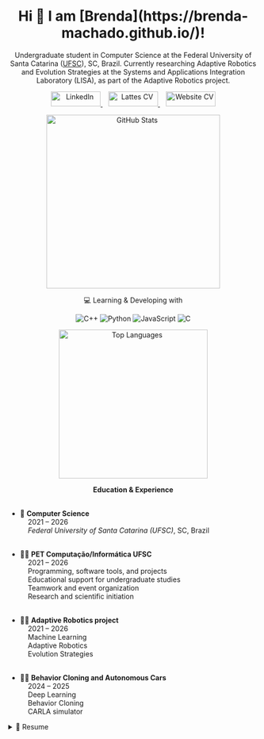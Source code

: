 <h1 align="center">
  Hi 👋 I am [Brenda](https://brenda-machado.github.io/)!
</h1>

<p align="center">
  Undergraduate student in Computer Science at the Federal University of Santa Catarina (<a href="https://ufsc.br/" target="_blank" rel="noopener noreferrer">UFSC</a>), SC, Brazil. Currently researching Adaptive Robotics and Evolution Strategies at the Systems and Applications Integration Laboratory (LISA), as part of the Adaptive Robotics project.
</p>

<p align="center">
  <a href="https://www.linkedin.com/in/brenda-silva-machado-93bbab244/" target="_blank" rel="noopener noreferrer">
    <img 
      src="https://img.shields.io/badge/linkedin-%230077B5.svg?&style=for-the-badge&logo=linkedin&logoColor=white" 
      alt="LinkedIn" 
      style="height: 30px; width: 100px; object-fit: contain;"
    />
  </a>
  &nbsp;&nbsp;
  <a href="http://lattes.cnpq.br/3946140861830751" target="_blank" rel="noopener noreferrer">
    <img 
      src="https://img.shields.io/badge/Lattes-blue?style=for-the-badge" 
      alt="Lattes CV" 
      style="height: 30px; width: 100px; object-fit: contain;"
    />
  </a>
  &nbsp;&nbsp;
  <a href="https://brenda-machado.github.io/" target="_blank" rel="noopener noreferrer">
    <img 
      src="https://img.shields.io/badge/Website-blue?style=for-the-badge" 
      alt="Website CV" 
      style="height: 30px; width: 100px; object-fit: contain;"
    />
  </a>
</p>

<p align="center">
  <a href="https://github.com/Brenda-Machado" target="_blank" rel="noopener noreferrer">
    <img src="https://github-readme-stats.vercel.app/api?username=Brenda-Machado&show_icons=true&count_private=true&theme=transparent" width="350" alt="GitHub Stats" />
  </a>
</p>

<p align="center">
  💻 Learning & Developing with
</p>

<p align="center">
  <img src="https://img.shields.io/badge/C%2B%2B-00599C?style=for-the-badge&logo=c%2B%2B&logoColor=white" alt="C++" />
  <img src="https://img.shields.io/badge/Python-FFD43B?style=for-the-badge&logo=python&logoColor=blue" alt="Python" />
  <img src="https://img.shields.io/badge/JavaScript-323330?style=for-the-badge&logo=javascript&logoColor=F7DF1E" alt="JavaScript" />
  <img src="https://img.shields.io/badge/C-00599C?style=for-the-badge&logo=c&logoColor=white" alt="C" />
</p>

<p align="center">
  <img src="https://github-readme-stats.vercel.app/api/top-langs?username=Brenda-Machado&layout=compact&theme=transparent" width="300" alt="Top Languages" />
</p>

<p align="center">
  <strong>Education & Experience</strong><br/><br/>
  
  - 📖 <strong>Computer Science</strong><br/>
  &nbsp;&nbsp;&nbsp;&nbsp;2021 – 2026<br/>
  &nbsp;&nbsp;&nbsp;&nbsp;<em>Federal University of Santa Catarina (UFSC)</em>, SC, Brazil<br/><br/>
  
  - 👨‍💻 <strong>PET Computação/Informática UFSC</strong><br/>
  &nbsp;&nbsp;&nbsp;&nbsp;2021 – 2026<br/>
  &nbsp;&nbsp;&nbsp;&nbsp;Programming, software tools, and projects<br/>
  &nbsp;&nbsp;&nbsp;&nbsp;Educational support for undergraduate studies<br/>
  &nbsp;&nbsp;&nbsp;&nbsp;Teamwork and event organization<br/>
  &nbsp;&nbsp;&nbsp;&nbsp;Research and scientific initiation<br/><br/>
  
  - 👨‍💻 <strong>Adaptive Robotics project</strong><br/>
  &nbsp;&nbsp;&nbsp;&nbsp;2021 – 2026<br/>
  &nbsp;&nbsp;&nbsp;&nbsp;Machine Learning<br/>
  &nbsp;&nbsp;&nbsp;&nbsp;Adaptive Robotics<br/>
  &nbsp;&nbsp;&nbsp;&nbsp;Evolution Strategies<br/><br/>
  
  - 👨‍💻 <strong>Behavior Cloning and Autonomous Cars</strong><br/>
  &nbsp;&nbsp;&nbsp;&nbsp;2024 – 2025<br/>
  &nbsp;&nbsp;&nbsp;&nbsp;Deep Learning<br/>
  &nbsp;&nbsp;&nbsp;&nbsp;Behavior Cloning<br/>
  &nbsp;&nbsp;&nbsp;&nbsp;CARLA simulator
</p>

<details>
  <summary>📃 Resume</summary>

  <ul>
    <li>
      Publication at the internationally renowned Congress of Genetic and Evolutionary Computation (GECCO). Article accepted at the GECCO'23 Student Workshop in Lisbon, Portugal.
    </li>
    <li>
      Scholarship holder at PET Computação UFSC since 2021, supporting social media, promotional materials, academic events (e.g., WSCAD'22, SBBD'24), and organizing the SECCOM Academic Week (2022–2025).
    </li>
    <li>
      Awarded a scholarship to attend GECCO'22 in Boston, USA.
    </li>
    <li>
      PIBIC Scholarship holder (2024–2025) researching Imitation Learning, Behavior Cloning, and Deep Learning with autonomous driving simulators/environments like CARLA and CarRacingV0.
    </li>
    <li>
      Interested in integrating technology and society, with a focus on Evolutionary Computation, Machine Learning, AI, Algorithm Development, Operating Systems, Game Development, Biotechnology, Design, and Systems Development.
    </li>
  </ul>

</details>

